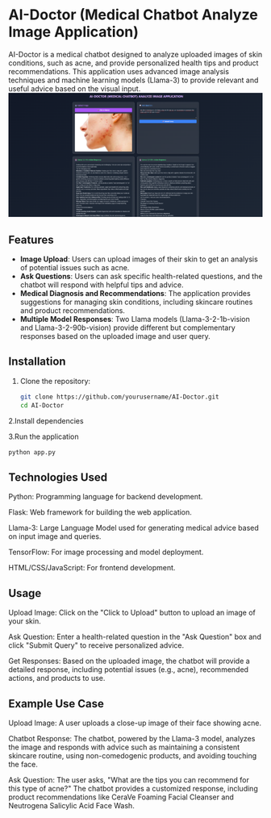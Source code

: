 # AI-Doctor (Medical Chatbot Analyze Image Application)

AI-Doctor is a medical chatbot designed to analyze uploaded images of skin conditions, such as acne, and provide personalized health tips and product recommendations. This application uses advanced image analysis techniques and machine learning models (Llama-3) to provide relevant and useful advice based on the visual input.
![AI-Doctor Screenshot](/AppScreenshot.png)

## Features

- **Image Upload**: Users can upload images of their skin to get an analysis of potential issues such as acne.
- **Ask Questions**: Users can ask specific health-related questions, and the chatbot will respond with helpful tips and advice.
- **Medical Diagnosis and Recommendations**: The application provides suggestions for managing skin conditions, including skincare routines and product recommendations.
- **Multiple Model Responses**: Two Llama models (Llama-3-2-1b-vision and Llama-3-2-90b-vision) provide different but complementary responses based on the uploaded image and user query.

## Installation

1. Clone the repository:
   ```bash
   git clone https://github.com/yourusername/AI-Doctor.git
   cd AI-Doctor
   ```

2.Install dependencies

3.Run the application
 ```bash
python app.py
```

## Technologies Used

Python: Programming language for backend development.

Flask: Web framework for building the web application.

Llama-3: Large Language Model used for generating medical advice based on input image and queries.

TensorFlow: For image processing and model deployment.

HTML/CSS/JavaScript: For frontend development.

## Usage

Upload Image: Click on the "Click to Upload" button to upload an image of your skin.

Ask Question: Enter a health-related question in the "Ask Question" box and click "Submit Query" to receive personalized advice.

Get Responses: Based on the uploaded image, the chatbot will provide a detailed response, including potential issues (e.g., acne), recommended actions, and products to use.

## Example Use Case

Upload Image: A user uploads a close-up image of their face showing acne.

Chatbot Response: The chatbot, powered by the Llama-3 model, analyzes the image and responds with advice such as maintaining a consistent skincare routine, using non-comedogenic products, and avoiding touching the face.

Ask Question: The user asks, "What are the tips you can recommend for this type of acne?" The chatbot provides a customized response, including product recommendations like CeraVe Foaming Facial Cleanser and Neutrogena Salicylic Acid Face Wash.




